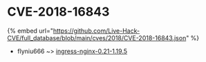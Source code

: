 # CVE-2018-16843
{% embed url="https://github.com/Live-Hack-CVE/full_database/blob/main/cves/2018/CVE-2018-16843.json" %}

* flyniu666 ~> [ingress-nginx-0.21-1.19.5](https://www.alice-snow.ru/2018/database/cve-2018-16843/ingress-nginx-0.21-1.19.5-flyniu666)